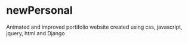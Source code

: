 # newPersonal
Animated and improved portifolio website created using css, javascript, jquery, html and Django
